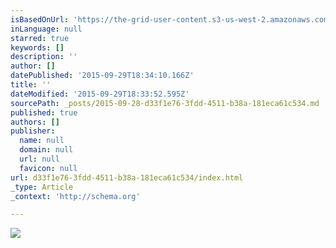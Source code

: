 ```yaml
---
isBasedOnUrl: 'https://the-grid-user-content.s3-us-west-2.amazonaws.com/97ea56ef-5e43-40c1-a76e-c494e8bca359.jpg'
inLanguage: null
starred: true
keywords: []
description: ''
author: []
datePublished: '2015-09-29T18:34:10.166Z'
title: ''
dateModified: '2015-09-29T18:33:52.595Z'
sourcePath: _posts/2015-09-28-d33f1e76-3fdd-4511-b38a-181eca61c534.md
published: true
authors: []
publisher:
  name: null
  domain: null
  url: null
  favicon: null
url: d33f1e76-3fdd-4511-b38a-181eca61c534/index.html
_type: Article
_context: 'http://schema.org'

---
```

![](https://the-grid-user-content.s3-us-west-2.amazonaws.com/97ea56ef-5e43-40c1-a76e-c494e8bca359.jpg)